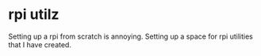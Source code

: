 # rpi utilz

Setting up a rpi from scratch is annoying.  Setting up a space for rpi utilities that I have created.